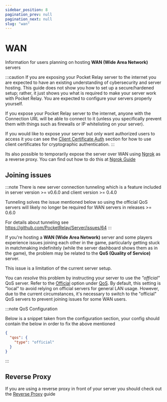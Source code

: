 ```yaml
---
sidebar_position: 8
pagination_prev: null
pagination_next: null
slug: "wan"
---
```


# WAN

Information for users planning on hosting **WAN (Wide Area Network)** servers

:::caution 
If you are exposing your Pocket Relay server to the internet you are expected to have an existing understanding of cybersecurity and server hosting. This guide does not show you how to set up a secure/hardened setup; rather, it just shows you what is required to make your server work with Pocket Relay. You are expected to configure your servers properly yourself.

If you expose your Pocket Relay server to the internet, anyone with the Connection URL will be able to connect to it (unless you specifically prevent them with things such as firewalls or IP whitelisting on your server). 

If you would like to expose your server but only want authorized users to access it you can see the [Client Certificate Auth](./reverse-proxies/nginx.md#client-certificate-auth) section for how to use client certificates for cryptographic authentication.
:::

Its also possible to temporarily expose the server over WAN using [Ngrok](https://ngrok.com/) as a reverse proxy. You can find out how to 
do this at [Ngrok Guide](./9-ngrok.md)

## Joining issues

:::note
There is new server connection tunneling which is a feature included in server version >= v0.6.0 and client version >= 0.4.0

Tunneling solves the issue mentioned below so using the official QoS servers will likely no longer be required for
WAN servers in releases >= 0.6.0

For details about tunneling see https://github.com/PocketRelay/Server/issues/64
:::



If you're hosting a **WAN (Wide Area Network)** server and some players experience issues joining each other in the game, particularly getting stuck in matchmaking indefinitely (while the server dashboard shows them as in the game), the problem may be related to the **QoS (Quality of Service)** server.

This issue is a limitation of the current server setup.

You can *resolve* this problem by instructing your server to use the *"official"* QoS server. Refer to the [Official](4-configuration.md#official) option under [QoS](4-configuration.md#qos). By default, this setting is "local" to avoid relying on official servers for general LAN usage. However, due to the current circumstances, it's necessary to switch to the "official" QoS servers to prevent joining issues for some WAN users.

:::note QoS Configuration

Below is a snippet taken from the configuration section, your config should contain the below in order to fix the above mentioned


```json
{
  "qos": {
    "type": "official"
  }
}
```

:::


## Reverse Proxy

If you are using a reverse proxy in front of your server you should check out the [Reverse Proxy](5-reverse-proxy.md) guide